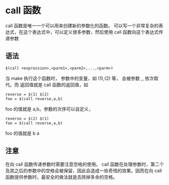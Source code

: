 # call 函数

call 函数是唯一一个可以用来创建新的参数化的函数。
可以写一个非常复杂的表达式，在这个表达式中，可以定义很多参数，然后使用 call 函数向这个表达式传递参数

## 语法
`$(call <expression>,<parm1>,<parm2>,...,<parm>)`

当 make 执行这个函数时，<expression> 参数中的变量，如 $(1),$(2) 等， 会被参数  <parm1>,<parm2>,<parm3> 依次取代。而 <expression> 返回值就是 call 函数的返回值，如

```
reverse = $(1) $(2)
foo = $(call reverse,a,b)
```

foo 的值就是 a,b。参数的次序可以自定义，
```
reverse = $(2) $(1)
foo = $(call reverse,a,b)
```
foo 的值就是 b a

## 注意
在向 call 函数传递参数时需要注意空格的使用。
call 函数在处理参数时，第二个及其之后的参数中的空格会被保留，因此会造成一些奇怪的效果。因而在向 call 函数提供参数时，最安全的做法就是去除掉多余的空格。